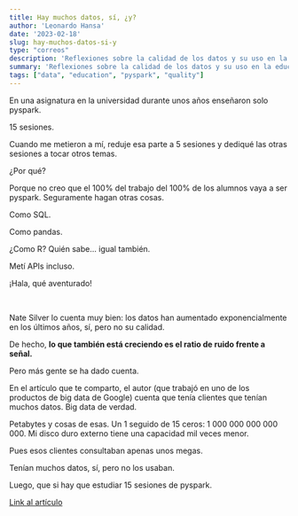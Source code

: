```yaml
---
title: Hay muchos datos, sí, ¿y?
author: 'Leonardo Hansa'
date: '2023-02-18'
slug: hay-muchos-datos-si-y
type: "correos"
description: 'Reflexiones sobre la calidad de los datos y su uso en la educación.'
summary: 'Reflexiones sobre la calidad de los datos y su uso en la educación.'
tags: ["data", "education", "pyspark", "quality"]
---
```



En una asignatura en la universidad durante unos años enseñaron solo pyspark.

15 sesiones.

Cuando me metieron a mí, reduje esa parte a 5 sesiones y dediqué las otras sesiones a tocar otros temas.

¿Por qué?

Porque no creo que el 100% del trabajo del 100% de los alumnos vaya a ser pyspark. Seguramente hagan otras cosas.

Como SQL.

Como pandas.

¿Como R? Quién sabe... igual también.

Metí APIs incluso.

¡Hala, qué aventurado! 


</br>

Nate Silver lo cuenta muy bien: los datos han aumentado exponencialmente en los últimos años, sí, pero no su calidad.

De hecho, **lo que también está creciendo es el ratio de ruido frente a señal.**

Pero más gente se ha dado cuenta. 

En el artículo que te comparto, el autor (que trabajó en uno de los productos de big data de Google) cuenta que tenía clientes que tenían muchos datos. Big data de verdad.

Petabytes y cosas de esas. Un 1 seguido de 15 ceros: 1 000 000 000 000 000. Mi disco duro externo tiene una capacidad mil veces menor.

Pues esos clientes consultaban apenas unos megas.

Tenían muchos datos, sí, pero no los usaban.

Luego, que si hay que estudiar 15 sesiones de pyspark.

[Link al artículo](https://motherduck.com/blog/big-data-is-dead/)



